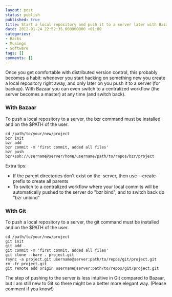 ```yaml
---
layout: post
status: publish
published: true
title: Start a local repository and push it to a server later with Bazaar and Git
date: 2012-01-24 22:52:35.000000000 +01:00
categories:
- Hacks
- Musings
- Software
tags: []
comments: []
---
```

Once you get comfortable with distributed version control, this probably becomes a habit: whenever you start hacking on something new you create a local repository right away, and only later on you push it to a server (for backup). With Bazaar you can even switch to a centralized workflow (the server becomes a master) at any time (and switch back).
<h3>With Bazaar</h3>
To push a local repository to a server, the bzr command must be installed and on the $PATH of the user.

```
cd /path/to/your/new/project
bzr init
bzr add
bzr commit -m 'first commit, added all files'
bzr push bzr+ssh://username@server/home/username/path/to/repos/bzr/project
```

Extra tips:
<ul>
	<li>If the parent directories don't exist on the  server, then use --create-prefix to create all parents</li>
	<li>To switch to a centralized workflow where your local commits will be automatically pushed to the server do "bzr bind", and to switch back do "bzr unbind"</li>
</ul>
<h3>With Git</h3>
To push a local repository to a server, the git command must be installed and on the $PATH of the user.

```
cd /path/to/your/new/project
git init
git add .
git commit -m 'first commit, added all files'
git clone --bare . project.git
rsync -a project.git username@server:path/to/repos/git/project.git
rm -fr project.git
git remote add origin username@server:path/to/repos/git/project.git
```

The step of pushing to the server is less intuitive in Git compared to Bazaar, but I am still new to Git so there might be a better more elegant way. (Please comment if you know!)
